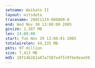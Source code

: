 ```yaml
---
setname: Waikato II
layout: witsdata
tracename: 20051129-000000-0
end: Wed Nov 30 13:00:00 2005
gzsize: 2,387 MB
len: 24:00:00
start: Tue Nov 29 13:00:01 2005
totalwirelen: 44,135 MB
pkts: 97 million
size: 7,413 MB
md5: 10f14b262a87a7307ed7519fbe0eae50
---
```

